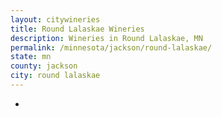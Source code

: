 ```yaml
---
layout: citywineries
title: Round Lalaskae Wineries
description: Wineries in Round Lalaskae, MN
permalink: /minnesota/jackson/round-lalaskae/
state: mn
county: jackson
city: round lalaskae
---
```

-
